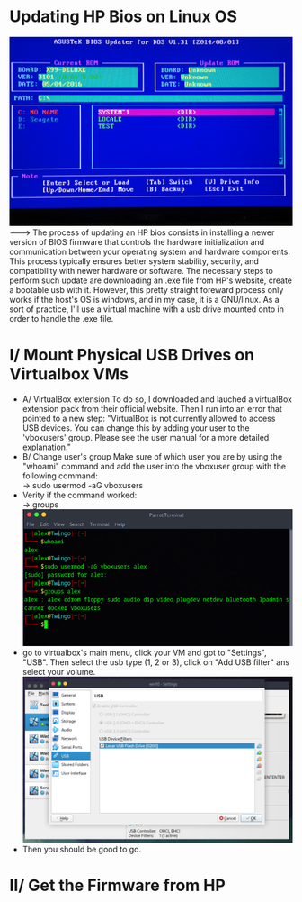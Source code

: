 # Updating HP Bios on Linux OS
![image](Pictures/bios.jpg)
---> The process of updating an HP bios consists in  installing a newer version of BIOS firmware that controls the hardware initialization and communication between your operating system and hardware components. This process typically ensures better system stability, security, and compatibility with newer hardware or software.
The necessary steps to perform such update are downloading an .exe file from HP's website, create a bootable usb with it.
However, this pretty straight foreward process only works if the host's OS is windows, and in my case, it is a GNU/linux. As a sort of practice, I'll use a virtual machine with a usb drive mounted onto in order to handle the .exe file.

# I/ Mount Physical USB Drives on Virtualbox VMs
* A/ VirtualBox extension
To do so, I downloaded and lauched a virtualBox extension pack from their official website.
Then I run into an error that pointed to a new step: "VirtualBox is not currently allowed to access USB devices. You can change this by adding your user to the 'vboxusers' group. Please see the user manual for a more detailed explanation." 
* B/ Change user's group
Make sure of which user you are by using the "whoami" command and add the user into the vboxuser group with the following command:  
-> sudo usermod -aG vboxusers <yourusername>
* Verity if the command worked:  
-> groups <yourusername>
![image](Pictures/1.png)
* go to virtualbox's main menu, click your VM and got to "Settings", "USB". Then select the usb type (1, 2 or 3), click on "Add USB filter" ans select your volume.
![image](Pictures/2.png)
* Then you should be good to go.

# II/ Get the Firmware from HP
 


